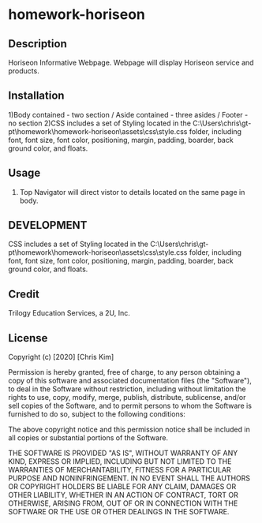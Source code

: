 # homework-horiseon
## Description 
Horiseon Informative Webpage. Webpage will display Horiseon service and products. 

## Installation
1)Body contained - two section / Aside contained - three asides / Footer - no section
2)CSS includes a set of Styling located in the C:\Users\chris\gt-pt\homework\homework-horiseon\assets\css\style.css folder, including font, font size, font color, positioning, margin, padding, boarder, back ground color, and floats.

## Usage
1) Top Navigator will direct vistor to details located on the same page in body. 

## DEVELOPMENT
CSS includes a set of Styling located in the C:\Users\chris\gt-pt\homework\homework-horiseon\assets\css\style.css folder, including font, font size, font color, positioning, margin, padding, boarder, back ground color, and floats.


## Credit
Trilogy Education Services, a 2U, Inc.

## License
Copyright (c) [2020] [Chris Kim]

Permission is hereby granted, free of charge, to any person obtaining a copy
of this software and associated documentation files (the "Software"), to deal
in the Software without restriction, including without limitation the rights
to use, copy, modify, merge, publish, distribute, sublicense, and/or sell
copies of the Software, and to permit persons to whom the Software is
furnished to do so, subject to the following conditions:

The above copyright notice and this permission notice shall be included in all
copies or substantial portions of the Software.

THE SOFTWARE IS PROVIDED "AS IS", WITHOUT WARRANTY OF ANY KIND, EXPRESS OR
IMPLIED, INCLUDING BUT NOT LIMITED TO THE WARRANTIES OF MERCHANTABILITY,
FITNESS FOR A PARTICULAR PURPOSE AND NONINFRINGEMENT. IN NO EVENT SHALL THE
AUTHORS OR COPYRIGHT HOLDERS BE LIABLE FOR ANY CLAIM, DAMAGES OR OTHER
LIABILITY, WHETHER IN AN ACTION OF CONTRACT, TORT OR OTHERWISE, ARISING FROM,
OUT OF OR IN CONNECTION WITH THE SOFTWARE OR THE USE OR OTHER DEALINGS IN THE
SOFTWARE.

